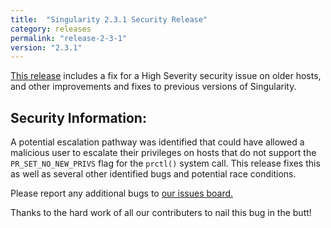 ```yaml
---
title:  "Singularity 2.3.1 Security Release"
category: releases
permalink: "release-2-3-1"
version: "2.3.1"
---
```


<a target="_blank" href="https://github.com/singularityware/singularity/releases/tag/2.3.1">This release</a> includes a fix for a High Severity security issue on older hosts, and other improvements and fixes to previous versions of Singularity. 

## Security Information:

A potential escalation pathway was identified that could have allowed a malicious user to escalate their privileges on hosts that do not support the `PR_SET_NO_NEW_PRIVS` flag for the `prctl()` system call. This release fixes this as well as several other identified bugs and potential race conditions.

Please report any additional bugs to <a target="_blank" href="https://github.com/singularityware/singularity/issues/new">our issues board.</a>

Thanks to the hard work of all our contributers to nail this bug in the butt!
